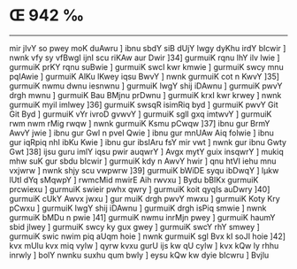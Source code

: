 # Œ 942 ‰
---
mir jIvY so pwey moK duAwru ] ibnu sbdY siB dUjY lwgy dyKhu irdY bIcwir ]
nwnk vfy sy vfBwgI ijnI scu riKAw aur Dwir ]34] gurmuiK rqnu lhY
ilv lwie ] gurmuiK prKY rqnu suBwie ] gurmuiK swcI kwr kmwie ]
gurmuiK swcy mnu pqIAwie ] gurmuiK AlKu lKwey iqsu BwvY ] nwnk gurmuiK
cot n KwvY ]35] gurmuiK nwmu dwnu iesnwnu ] gurmuiK lwgY shij iDAwnu
] gurmuiK pwvY drgh mwnu ] gurmuiK Bau BMjnu prDwnu ] gurmuiK krxI
kwr krwey ] nwnk gurmuiK myil imlwey ]36] gurmuiK swsqR isimRiq byd ]
gurmuiK pwvY Git Git Byd ] gurmuiK vYr ivroD gvwvY ] gurmuiK sglI
gxq imtwvY ] gurmuiK rwm nwm rMig rwqw ] nwnk gurmuiK Ksmu pCwqw
]37] ibnu gur BrmY AwvY jwie ] ibnu gur Gwl n pveI Qwie ] ibnu gur
mnUAw Aiq folwie ] ibnu gur iqRpiq nhI ibKu Kwie ] ibnu gur ibsIAru
fsY mir vwt ] nwnk gur ibnu Gwty Gwt ]38] ijsu guru imlY iqsu pwir
auqwrY ] Avgx mytY guix insqwrY ] mukiq mhw suK gur sbdu bIcwir ]
gurmuiK kdy n AwvY hwir ] qnu htVI iehu mnu vxjwrw ] nwnk shjy scu
vwpwrw ]39] gurmuiK bWiDE syqu ibDwqY ] lµkw lUtI dYq sMqwpY ] rwmcMid
mwirE Aih rwvxu ] Bydu bBIKx gurmuiK prcwiexu ] gurmuiK swieir pwhx
qwry ] gurmuiK koit qyqIs auDwry ]40] gurmuiK cUkY Awvx jwxu ] gur muiK
drgh pwvY mwxu ] gurmuiK Koty Kry pCwxu ] gurmuiK lwgY shij iDAwnu ]
gurmuiK drgh isPiq smwie ] nwnk gurmuiK bMDu n pwie ]41] gurmuiK
nwmu inrMjn pwey ] gurmuiK haumY sbid jlwey ] gurmuiK swcy ky gux gwey ]
gurmuiK swcY rhY smwey ] gurmuiK swic nwim piq aUqm hoie ] nwnk
gurmuiK sgl Bvx kI soJI hoie ]42] kvx mUlu kvx miq vylw ] qyrw
kvxu gurU ijs kw qU cylw ] kvx kQw ly rhhu inrwly ] bolY nwnku suxhu
qum bwly ] eysu kQw kw dyie bIcwru ] Bvjlu
####
